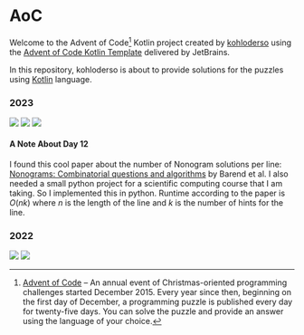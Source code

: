 # AoC

Welcome to the Advent of Code[^aoc] Kotlin project created by [kohloderso][github] using the [Advent of Code Kotlin Template][template] delivered by JetBrains.

In this repository, kohloderso is about to provide solutions for the puzzles using [Kotlin][kotlin] language.

### 2023
![](https://img.shields.io/badge/stars%20⭐-21-yellow)
![](https://img.shields.io/badge/day%20📅-12-lightblue)
![](https://img.shields.io/badge/completed-10-darkblue)

#### A Note About Day 12
I found this cool paper about the number of Nonogram solutions per line: 
[Nonograms: Combinatorial questions and algorithms][paper] by Barend et al.
I also needed a small python project for a scientific computing course 
that I am taking. So I implemented this in python. Runtime according to the paper 
is $O(nk)$ where $n$ is the length of the line and $k$ is the number of hints 
for the line.

### 2022
![](https://img.shields.io/badge/⭐%20stars%20⭐-50-yellow)
![](https://img.shields.io/badge/days%20completed-25-darkblue)


[^aoc]:
    [Advent of Code][aoc] – An annual event of Christmas-oriented programming challenges started December 2015.
    Every year since then, beginning on the first day of December, a programming puzzle is published every day for twenty-five days.
    You can solve the puzzle and provide an answer using the language of your choice.

[aoc]: https://adventofcode.com
[docs]: https://kotlinlang.org/docs/home.html
[github]: https://github.com/kohloderso
[issues]: https://github.com/kotlin-hands-on/advent-of-code-kotlin-template/issues
[kotlin]: https://kotlinlang.org
[slack]: https://surveys.jetbrains.com/s3/kotlin-slack-sign-up
[template]: https://github.com/kotlin-hands-on/advent-of-code-kotlin-template
[paper]: https://doi.org/10.1016/j.dam.2014.01.004

